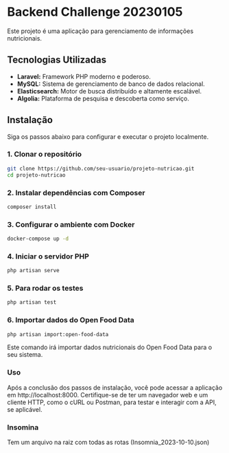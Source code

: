 # Backend Challenge 20230105

Este projeto é uma aplicação para gerenciamento de informações nutricionais.

## Tecnologias Utilizadas

- **Laravel:** Framework PHP moderno e poderoso.
- **MySQL:** Sistema de gerenciamento de banco de dados relacional.
- **Elasticsearch:** Motor de busca distribuído e altamente escalável.
- **Algolia:** Plataforma de pesquisa e descoberta como serviço.

## Instalação

Siga os passos abaixo para configurar e executar o projeto localmente.

### 1. Clonar o repositório

```bash
git clone https://github.com/seu-usuario/projeto-nutricao.git
cd projeto-nutricao
```

### 2. Instalar dependências com Composer
```bash
composer install
```
### 3. Configurar o ambiente com Docker
```bash
docker-compose up -d
```
### 4. Iniciar o servidor PHP
```bash
php artisan serve
```
### 5. Para rodar os testes
```bash
php artisan test
```
### 6. Importar dados do Open Food Data
```bash
php artisan import:open-food-data
```
Este comando irá importar dados nutricionais do Open Food Data para o seu sistema.

### Uso
Após a conclusão dos passos de instalação, você pode acessar a aplicação em http://localhost:8000. Certifique-se de ter um navegador web e um cliente HTTP, como o cURL ou Postman, para testar e interagir com a API, se aplicável.

### Insomina
Tem um arquivo na raiz com todas as rotas (Insomnia_2023-10-10.json)